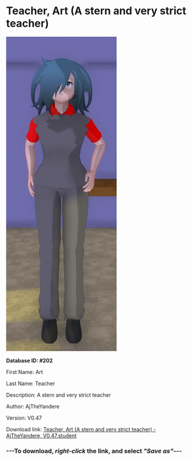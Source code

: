 # Teacher, Art (A stern and very strict teacher)

<img src="https://raw.githubusercontent.com/Arbiter1223/Daigaku-Gurashi-Custom-Students/master/Students/Files/Teacher%2C%20Art%20(A%20stern%20and%20very%20strict%20teacher).png" title="Teacher, Art (A stern and very strict teacher) - AjTheYandere, V0.47">

**Database ID: #202**

First Name: Art

Last Name: Teacher

Description: A stern and very strict teacher

Author: AjTheYandere

Version: V0.47

Download link: <a href="https://raw.githubusercontent.com/Arbiter1223/Daigaku-Gurashi-Custom-Students/master/Students/Files/Teacher%2C%20Art%20(A%20stern%20and%20very%20strict%20teacher)%20-%20AjTheYandere%2C%20V0.47.student">Teacher, Art (A stern and very strict teacher) - AjTheYandere, V0.47.student</a>

### ---**To download, _right-click_ the link, and select _"Save as"_**---
